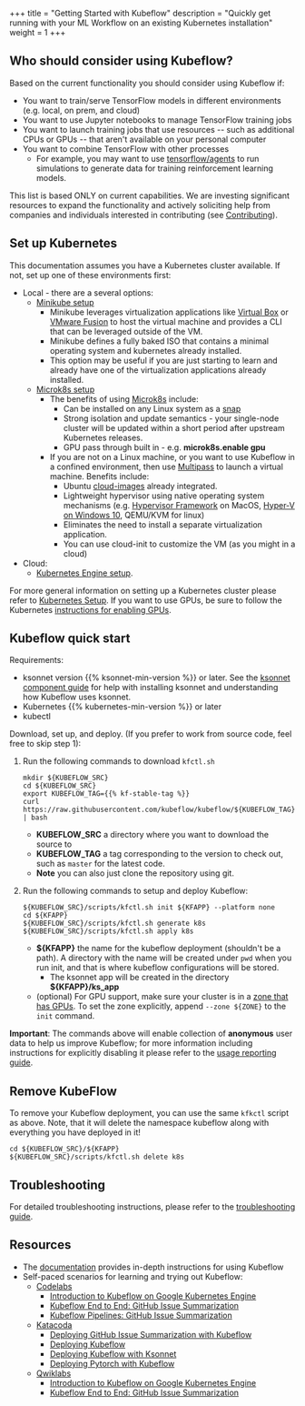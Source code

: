 +++
title = "Getting Started with Kubeflow"
description = "Quickly get running with your ML Workflow on an existing Kubernetes installation"
weight = 1
+++

## Who should consider using Kubeflow?

Based on the current functionality you should consider using Kubeflow if:

  * You want to train/serve TensorFlow models in different environments (e.g. local, on prem, and cloud)
  * You want to use Jupyter notebooks to manage TensorFlow training jobs
  * You want to launch training jobs that use resources -- such as additional
    CPUs or GPUs -- that aren't available on your personal computer
  * You want to combine TensorFlow with other processes
       * For example, you may want to use [tensorflow/agents](https://github.com/tensorflow/agents) to run simulations to generate data for training reinforcement learning models.

This list is based ONLY on current capabilities. We are investing significant resources to expand the
functionality and actively soliciting help from companies and individuals interested in contributing (see [Contributing](/docs/contributing/)).

## Set up Kubernetes

This documentation assumes you have a Kubernetes cluster available. If not, set up one of these environments first:

  * Local - there are a several options:
    * [Minikube setup](/docs/started/getting-started-minikube/)
      * Minikube leverages virtualization applications like [Virtual Box](https://www.virtualbox.org/) or [VMware Fusion](https://www.vmware.com/products/fusion.html) to host the virtual machine and provides a CLI that can be leveraged outside of the VM.
      * Minikube defines a fully baked ISO that contains a minimal operating system and kubernetes already installed.
      * This option may be useful if you are just starting to learn and already have one of the virtualization applications already installed.  
    * [Microk8s setup](/docs/started/getting-started-multipass/)
      * The benefits of using [Microk8s](https://microk8s.io/) include:
          - Can be installed on any Linux system as a [snap](https://snapcraft.io/)
          - Strong isolation and update semantics - your single-node cluster will be updated within a short period after upstream Kubernetes releases.
          - GPU pass through built in - e.g. **microk8s.enable gpu**
      * If you are not on a Linux machine, or you want to use Kubeflow in a confined environment, then use [Multipass](https://github.com/CanonicalLtd/multipass) to launch a virtual machine. Benefits include:
          - Ubuntu [cloud-images](http://cloud-images.ubuntu.com/) already integrated.
          - Lightweight hypervisor using native operating system mechanisms (e.g. [Hypervisor Framework](https://developer.apple.com/documentation/hypervisor) on MacOS, [Hyper-V on Windows 10](https://docs.microsoft.com/en-us/virtualization/hyper-v-on-windows/quick-start/enable-hyper-v), QEMU/KVM for linux)
          - Eliminates the need to install a separate virtualization application.
          - You can use cloud-init to customize the VM (as you might in a cloud)
  * Cloud:
    * [Kubernetes Engine setup](/docs/started/getting-started-gke/).

For more general information on setting up a Kubernetes cluster please refer to [Kubernetes Setup](https://kubernetes.io/docs/setup/). If you want to use GPUs, be sure to follow the Kubernetes [instructions for enabling GPUs](https://kubernetes.io/docs/tasks/manage-gpus/scheduling-gpus/).

## Kubeflow quick start

Requirements:

  * ksonnet version {{% ksonnet-min-version %}} or later. See the
    [ksonnet component guide](/docs/components/ksonnet) for help with
    installing ksonnet and understanding how Kubeflow uses ksonnet.
  * Kubernetes {{% kubernetes-min-version %}} or later
  * kubectl

Download, set up, and deploy. (If you prefer to work from source code, feel free to skip step 1):

1. Run the following commands to download `kfctl.sh`

    ```
    mkdir ${KUBEFLOW_SRC}
    cd ${KUBEFLOW_SRC}
    export KUBEFLOW_TAG={{% kf-stable-tag %}}
    curl https://raw.githubusercontent.com/kubeflow/kubeflow/${KUBEFLOW_TAG}/scripts/download.sh | bash
     ```
   * **KUBEFLOW_SRC** a directory where you want to download the source to
   * **KUBEFLOW_TAG** a tag corresponding to the version to check out, such as `master` for the latest code.
   * **Note** you can also just clone the repository using git.
1. Run the following commands to setup and deploy Kubeflow:

    ```
    ${KUBEFLOW_SRC}/scripts/kfctl.sh init ${KFAPP} --platform none
    cd ${KFAPP}
    ${KUBEFLOW_SRC}/scripts/kfctl.sh generate k8s
    ${KUBEFLOW_SRC}/scripts/kfctl.sh apply k8s
    ```
   * **${KFAPP}** the name for the kubeflow deployment (shouldn't be a path). A directory with the name will be created under `pwd` when you run init, and that is where kubeflow configurations will be stored.
      * The ksonnet app will be created in the directory **${KFAPP}/ks_app**
   * (optional) For GPU support, make sure your cluster is in a [zone that has GPUs](https://cloud.google.com/compute/docs/regions-zones/). To set the zone explicitly, append `--zone ${ZONE}` to the `init` command.

**Important**: The commands above will enable collection of **anonymous** user data to help us improve Kubeflow; for more information including instructions for explicitly
disabling it please refer to the [usage reporting guide](/docs/other-guides/usage-reporting/).

## Remove KubeFlow
To remove your Kubeflow deployment, you can use the same `kfkctl` script as above. Note, that it will delete the namespace kubeflow along with everything you have deployed in it!

    
    cd ${KUBEFLOW_SRC}/${KFAPP}
    ${KUBEFLOW_SRC}/scripts/kfctl.sh delete k8s
    
    
## Troubleshooting
For detailed troubleshooting instructions, please refer to the [troubleshooting guide](/docs/other-guides/troubleshooting/).

## Resources

* The [documentation](/docs/) provides in-depth instructions for using Kubeflow
* Self-paced scenarios for learning and trying out Kubeflow:
  * [Codelabs](https://codelabs.developers.google.com/?cat=tensorflow)
      * [Introduction to Kubeflow on Google Kubernetes Engine](https://codelabs.developers.google.com/codelabs/kubeflow-introduction/index.html)
      * [Kubeflow End to End: GitHub Issue Summarization](https://codelabs.developers.google.com/codelabs/cloud-kubeflow-e2e-gis/index.html)
      * [Kubeflow Pipelines: GitHub Issue Summarization](https://codelabs.developers.google.com/codelabs/cloud-kubeflow-pipelines-gis/index.html)
  * [Katacoda](https://www.katacoda.com/kubeflow)
      * [Deploying GitHub Issue Summarization with Kubeflow](https://www.katacoda.com/kubeflow/scenarios/deploying-github-issue-summarization)
      * [Deploying Kubeflow](https://www.katacoda.com/kubeflow/scenarios/deploying-kubeflow)
      * [Deploying Kubeflow with Ksonnet](https://www.katacoda.com/kubeflow/scenarios/deploying-kubeflow-with-ksonnet)
      * [Deploying Pytorch with Kubeflow](https://www.katacoda.com/kubeflow/scenarios/deploy-pytorch-with-kubeflow)
  * [Qwiklabs](https://qwiklabs.com/catalog?keywords=kubeflow)
      * [Introduction to Kubeflow on Google Kubernetes Engine](https://qwiklabs.com/focuses/960?locale=en&parent=catalog)
      * [Kubeflow End to End: GitHub Issue Summarization](https://qwiklabs.com/focuses/1257?locale=en&parent=catalog)
